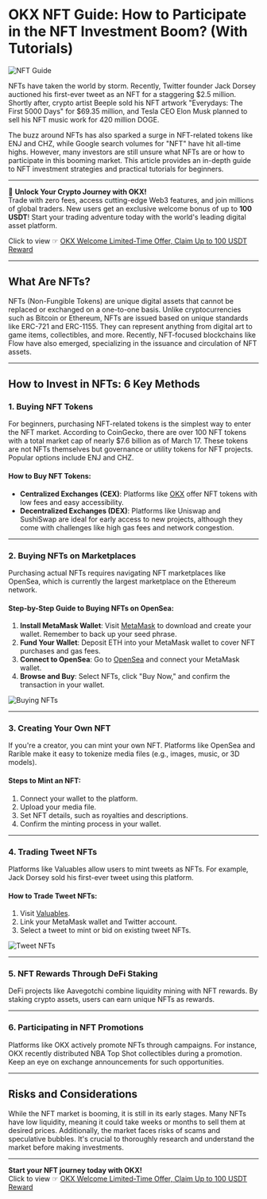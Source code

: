 # OKX NFT Guide: How to Participate in the NFT Investment Boom? (With Tutorials)

![NFT Guide](https://img.jinse.cn/4844559_watermarknone.png)

NFTs have taken the world by storm. Recently, Twitter founder Jack Dorsey auctioned his first-ever tweet as an NFT for a staggering $2.5 million. Shortly after, crypto artist Beeple sold his NFT artwork "Everydays: The First 5000 Days" for $69.35 million, and Tesla CEO Elon Musk planned to sell his NFT music work for 420 million DOGE. 

The buzz around NFTs has also sparked a surge in NFT-related tokens like ENJ and CHZ, while Google search volumes for "NFT" have hit all-time highs. However, many investors are still unsure what NFTs are or how to participate in this booming market. This article provides an in-depth guide to NFT investment strategies and practical tutorials for beginners.

---

🚀 **Unlock Your Crypto Journey with OKX!**  
Trade with zero fees, access cutting-edge Web3 features, and join millions of global traders. New users get an exclusive welcome bonus of up to **100 USDT**! Start your trading adventure today with the world's leading digital asset platform.  

Click to view ☞ [OKX Welcome Limited-Time Offer, Claim Up to 100 USDT Reward](https://bit.ly/OKXe)

---

## What Are NFTs?

NFTs (Non-Fungible Tokens) are unique digital assets that cannot be replaced or exchanged on a one-to-one basis. Unlike cryptocurrencies such as Bitcoin or Ethereum, NFTs are issued based on unique standards like ERC-721 and ERC-1155. They can represent anything from digital art to game items, collectibles, and more. Recently, NFT-focused blockchains like Flow have also emerged, specializing in the issuance and circulation of NFT assets.

---

## How to Invest in NFTs: 6 Key Methods

### 1. **Buying NFT Tokens**
For beginners, purchasing NFT-related tokens is the simplest way to enter the NFT market. According to CoinGecko, there are over 100 NFT tokens with a total market cap of nearly $7.6 billion as of March 17. These tokens are not NFTs themselves but governance or utility tokens for NFT projects. Popular options include ENJ and CHZ.

#### How to Buy NFT Tokens:
- **Centralized Exchanges (CEX)**: Platforms like [OKX](https://bit.ly/OKXe) offer NFT tokens with low fees and easy accessibility.
- **Decentralized Exchanges (DEX)**: Platforms like Uniswap and SushiSwap are ideal for early access to new projects, although they come with challenges like high gas fees and network congestion.

---

### 2. **Buying NFTs on Marketplaces**
Purchasing actual NFTs requires navigating NFT marketplaces like OpenSea, which is currently the largest marketplace on the Ethereum network.

#### Step-by-Step Guide to Buying NFTs on OpenSea:
1. **Install MetaMask Wallet**: Visit [MetaMask](https://metamask.io/) to download and create your wallet. Remember to back up your seed phrase.
2. **Fund Your Wallet**: Deposit ETH into your MetaMask wallet to cover NFT purchases and gas fees.
3. **Connect to OpenSea**: Go to [OpenSea](https://opensea.io/) and connect your MetaMask wallet.
4. **Browse and Buy**: Select NFTs, click "Buy Now," and confirm the transaction in your wallet.

![Buying NFTs](https://img.jinse.cn/4844570_watermarknone.png)

---

### 3. **Creating Your Own NFT**
If you're a creator, you can mint your own NFT. Platforms like OpenSea and Rarible make it easy to tokenize media files (e.g., images, music, or 3D models).

#### Steps to Mint an NFT:
1. Connect your wallet to the platform.
2. Upload your media file.
3. Set NFT details, such as royalties and descriptions.
4. Confirm the minting process in your wallet.

---

### 4. **Trading Tweet NFTs**
Platforms like Valuables allow users to mint tweets as NFTs. For example, Jack Dorsey sold his first-ever tweet using this platform.

#### How to Trade Tweet NFTs:
1. Visit [Valuables](https://v.cent.co/).
2. Link your MetaMask wallet and Twitter account.
3. Select a tweet to mint or bid on existing tweet NFTs.

![Tweet NFTs](https://img.jinse.cn/4844575_watermarknone.png)

---

### 5. **NFT Rewards Through DeFi Staking**
DeFi projects like Aavegotchi combine liquidity mining with NFT rewards. By staking crypto assets, users can earn unique NFTs as rewards.

---

### 6. **Participating in NFT Promotions**
Platforms like OKX actively promote NFTs through campaigns. For instance, OKX recently distributed NBA Top Shot collectibles during a promotion. Keep an eye on exchange announcements for such opportunities.

---

## Risks and Considerations

While the NFT market is booming, it is still in its early stages. Many NFTs have low liquidity, meaning it could take weeks or months to sell them at desired prices. Additionally, the market faces risks of scams and speculative bubbles. It's crucial to thoroughly research and understand the market before making investments.

---

**Start your NFT journey today with OKX!**  
Click to view ☞ [OKX Welcome Limited-Time Offer, Claim Up to 100 USDT Reward](https://bit.ly/OKXe)
